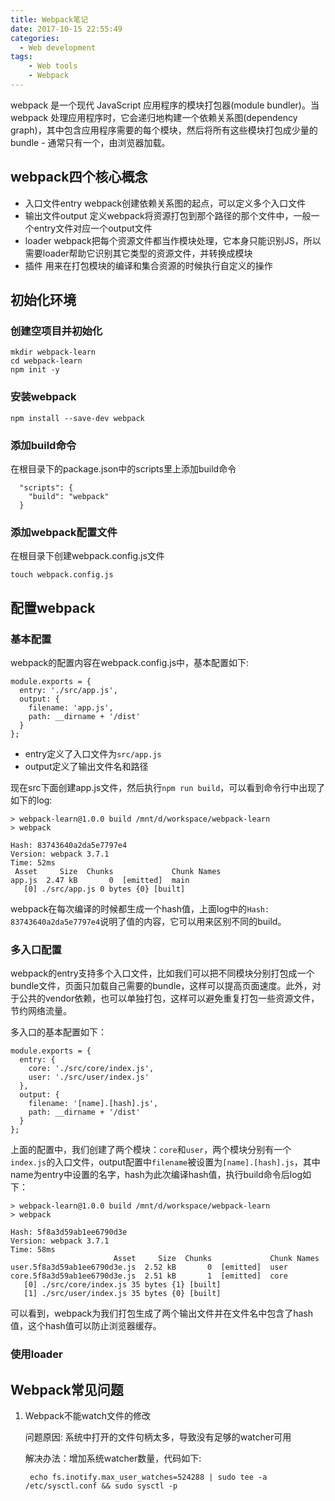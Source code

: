 ```yaml
---
title: Webpack笔记
date: 2017-10-15 22:55:49
categories:
  - Web development
tags:
    - Web tools
    - Webpack
---
```


webpack 是一个现代 JavaScript 应用程序的模块打包器(module bundler)。当 webpack 处理应用程序时，它会递归地构建一个依赖关系图(dependency graph)，其中包含应用程序需要的每个模块，然后将所有这些模块打包成少量的 bundle - 通常只有一个，由浏览器加载。

## webpack四个核心概念

- 入口文件entry
    webpack创建依赖关系图的起点，可以定义多个入口文件
- 输出文件output
    定义webpack将资源打包到那个路径的那个文件中，一般一个entry文件对应一个output文件
- loader
    webpack把每个资源文件都当作模块处理，它本身只能识别JS，所以需要loader帮助它识别其它类型的资源文件，并转换成模块
- 插件
    用来在打包模块的编译和集合资源的时候执行自定义的操作

<!--more-->

## 初始化环境

### 创建空项目并初始化

```
mkdir webpack-learn
cd webpack-learn
npm init -y
```

### 安装webpack

```
npm install --save-dev webpack
```

### 添加build命令

在根目录下的package.json中的scripts里上添加build命令

```
  "scripts": {
    "build": "webpack"
  }
```

### 添加webpack配置文件

在根目录下创建webpack.config.js文件

```
touch webpack.config.js
```

## 配置webpack

### 基本配置

webpack的配置内容在webpack.config.js中，基本配置如下:

```
module.exports = {
  entry: './src/app.js',
  output: {
    filename: 'app.js',
    path: __dirname + '/dist'
  }
};
```

- entry定义了入口文件为``src/app.js``
- output定义了输出文件名和路径

现在src下面创建app.js文件，然后执行``npm run build``，可以看到命令行中出现了如下的log:
```
> webpack-learn@1.0.0 build /mnt/d/workspace/webpack-learn
> webpack

Hash: 83743640a2da5e7797e4
Version: webpack 3.7.1
Time: 52ms
 Asset     Size  Chunks             Chunk Names
app.js  2.47 kB       0  [emitted]  main
   [0] ./src/app.js 0 bytes {0} [built]
```

webpack在每次编译的时候都生成一个hash值，上面log中的``Hash: 83743640a2da5e7797e4``说明了值的内容，它可以用来区别不同的build。

### 多入口配置

webpack的entry支持多个入口文件，比如我们可以把不同模块分别打包成一个bundle文件，页面只加载自己需要的bundle，这样可以提高页面速度。此外，对于公共的vendor依赖，也可以单独打包，这样可以避免重复打包一些资源文件，节约网络流量。

多入口的基本配置如下：

```
module.exports = {
  entry: {
    core: './src/core/index.js',
    user: './src/user/index.js'
  },
  output: {
    filename: '[name].[hash].js',
    path: __dirname + '/dist'
  }
};
```

上面的配置中，我们创建了两个模块：``core``和``user``，两个模块分别有一个``index.js``的入口文件，output配置中``filename``被设置为``[name].[hash].js``，其中name为entry中设置的名字，hash为此次编译hash值，执行build命令后log如下：

```
> webpack-learn@1.0.0 build /mnt/d/workspace/webpack-learn
> webpack

Hash: 5f8a3d59ab1ee6790d3e
Version: webpack 3.7.1
Time: 58ms
                       Asset     Size  Chunks             Chunk Names
user.5f8a3d59ab1ee6790d3e.js  2.52 kB       0  [emitted]  user
core.5f8a3d59ab1ee6790d3e.js  2.51 kB       1  [emitted]  core
   [0] ./src/core/index.js 35 bytes {1} [built]
   [1] ./src/user/index.js 35 bytes {0} [built]
```

可以看到，webpack为我们打包生成了两个输出文件并在文件名中包含了hash值，这个hash值可以防止浏览器缓存。

### 使用loader



## Webpack常见问题

1. Webpack不能watch文件的修改

    问题原因: 系统中打开的文件句柄太多，导致没有足够的watcher可用

    解决办法：增加系统watcher数量，代码如下:

        echo fs.inotify.max_user_watches=524288 | sudo tee -a /etc/sysctl.conf && sudo sysctl -p